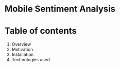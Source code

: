 # Mobile Sentiment Analysis

# Table of contents
   1.  Overview
   2.  Motivation
   3.  Installation
   4.  Technologies used
